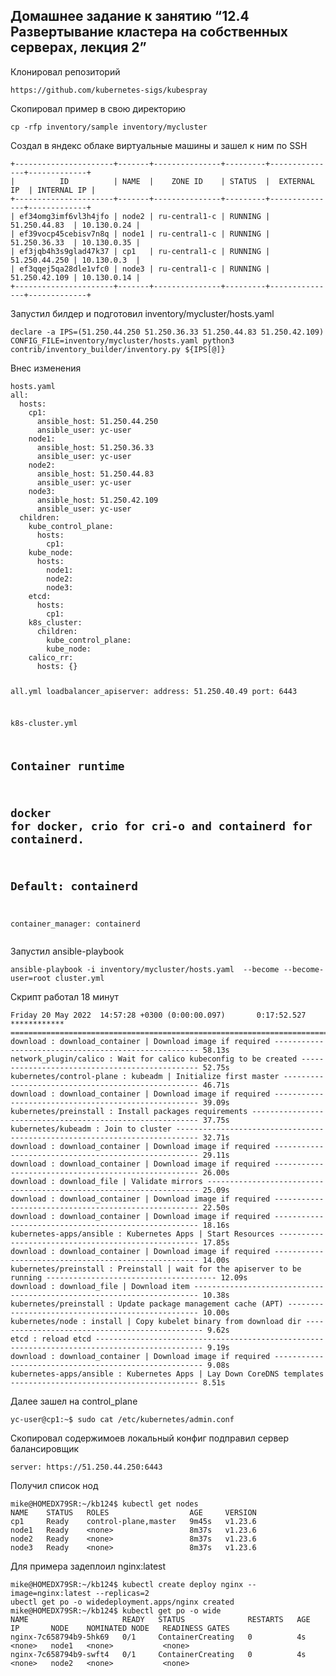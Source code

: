 <h2 class="code-line" data-line-start=0 data-line-end=1 ><a id="____124_______2_0"></a>Домашнее задание к занятию “12.4 Развертывание кластера на собственных серверах, лекция 2”</h2>
<p class="has-line-data" data-line-start="2" data-line-end="3">Клонировал репозиторий</p>
<pre><code>https://github.com/kubernetes-sigs/kubespray
</code></pre>
<p class="has-line-data" data-line-start="6" data-line-end="7">Скопировал пример в свою директорию</p>
<pre><code>cp -rfp inventory/sample inventory/mycluster
</code></pre>
<p class="has-line-data" data-line-start="9" data-line-end="10">Создал в яндекс облаке виртуальные машины и зашел к ним по SSH</p>
<pre><code>+----------------------+-------+---------------+---------+---------------+-------------+
|          ID          | NAME  |    ZONE ID    | STATUS  |  EXTERNAL IP  | INTERNAL IP |
+----------------------+-------+---------------+---------+---------------+-------------+
| ef34omg3imf6vl3h4jfo | node2 | ru-central1-c | RUNNING | 51.250.44.83  | 10.130.0.24 |
| ef39vocp45cebisv7n8q | node1 | ru-central1-c | RUNNING | 51.250.36.33  | 10.130.0.35 |
| ef3jqb4h3s9glad47k37 | cp1   | ru-central1-c | RUNNING | 51.250.44.250 | 10.130.0.3  |
| ef3qqej5qa28dle1vfc0 | node3 | ru-central1-c | RUNNING | 51.250.42.109 | 10.130.0.14 |
+----------------------+-------+---------------+---------+---------------+-------------+
</code></pre>
<p class="has-line-data" data-line-start="20" data-line-end="21">Запустил билдер  и подготовил inventory/mycluster/hosts.yaml</p>
<pre><code>declare -a IPS=(51.250.44.250 51.250.36.33 51.250.44.83 51.250.42.109)
CONFIG_FILE=inventory/mycluster/hosts.yaml python3 contrib/inventory_builder/inventory.py ${IPS[@]}
</code></pre>
<p class="has-line-data" data-line-start="24" data-line-end="25">Внес изменения</p>
<pre><code>hosts.yaml
all:
  hosts:
    cp1:
      ansible_host: 51.250.44.250
      ansible_user: yc-user
    node1:
      ansible_host: 51.250.36.33
      ansible_user: yc-user
    node2:
      ansible_host: 51.250.44.83
      ansible_user: yc-user
    node3:
      ansible_host: 51.250.42.109
      ansible_user: yc-user  
  children:
    kube_control_plane:
      hosts:
        cp1:
    kube_node:
      hosts:
        node1:
        node2:
        node3:
    etcd:
      hosts:
        cp1:
    k8s_cluster:
      children:
        kube_control_plane:
        kube_node:
    calico_rr:
      hosts: {}

all.yml
loadbalancer_apiserver:
  address: 51.250.40.49
  port: 6443

k8s-cluster.yml
## Container runtime
## docker for docker, crio for cri-o and containerd for containerd.
## Default: containerd
container_manager: containerd
</code></pre>
<p class="has-line-data" data-line-start="71" data-line-end="72">Запустил ansible-playbook</p>
<pre><code>ansible-playbook -i inventory/mycluster/hosts.yaml  --become --become-user=root cluster.yml
</code></pre>
<p class="has-line-data" data-line-start="75" data-line-end="76">Скрипт работал 18 минут</p>
<pre><code>Friday 20 May 2022  14:57:28 +0300 (0:00:00.097)       0:17:52.527 ************
===============================================================================
download : download_container | Download image if required ----------------------------------------------------- 58.13s
network_plugin/calico : Wait for calico kubeconfig to be created ----------------------------------------------- 52.75s
kubernetes/control-plane : kubeadm | Initialize first master --------------------------------------------------- 46.71s
download : download_container | Download image if required ----------------------------------------------------- 39.09s
kubernetes/preinstall : Install packages requirements ---------------------------------------------------------- 37.75s
kubernetes/kubeadm : Join to cluster --------------------------------------------------------------------------- 32.71s
download : download_container | Download image if required ----------------------------------------------------- 29.11s
download : download_container | Download image if required ----------------------------------------------------- 26.00s
download : download_file | Validate mirrors -------------------------------------------------------------------- 25.09s
download : download_container | Download image if required ----------------------------------------------------- 22.50s
download : download_container | Download image if required ----------------------------------------------------- 18.16s
kubernetes-apps/ansible : Kubernetes Apps | Start Resources ---------------------------------------------------- 17.85s
download : download_container | Download image if required ----------------------------------------------------- 14.00s
kubernetes/preinstall : Preinstall | wait for the apiserver to be running -------------------------------------- 12.09s
download : download_file | Download item ----------------------------------------------------------------------- 10.38s
kubernetes/preinstall : Update package management cache (APT) -------------------------------------------------- 10.00s
kubernetes/node : install | Copy kubelet binary from download dir ----------------------------------------------- 9.62s
etcd : reload etcd ---------------------------------------------------------------------------------------------- 9.19s
download : download_container | Download image if required ------------------------------------------------------ 9.08s
kubernetes-apps/ansible : Kubernetes Apps | Lay Down CoreDNS templates ------------------------------------------ 8.51s
</code></pre>
<p class="has-line-data" data-line-start="100" data-line-end="101">Далее зашел на control_plane</p>
<pre><code>yc-user@cp1:~$ sudo cat /etc/kubernetes/admin.conf
</code></pre>
<p class="has-line-data" data-line-start="103" data-line-end="104">Скопировал содержимоев локальный конфиг подправил сервер балансировщик</p>
<pre><code>server: https://51.250.44.250:6443
</code></pre>
<p class="has-line-data" data-line-start="106" data-line-end="107">Получил список нод</p>
<pre><code>mike@HOMEDX79SR:~/kb124$ kubectl get nodes
NAME    STATUS   ROLES                  AGE     VERSION
cp1     Ready    control-plane,master   9m45s   v1.23.6
node1   Ready    &lt;none&gt;                 8m37s   v1.23.6
node2   Ready    &lt;none&gt;                 8m37s   v1.23.6
node3   Ready    &lt;none&gt;                 8m37s   v1.23.6
</code></pre>
<p class="has-line-data" data-line-start="115" data-line-end="116">Для примера задеплоил nginx:latest</p>
<pre><code>mike@HOMEDX79SR:~/kb124$ kubectl create deploy nginx --image=nginx:latest --replicas=2
ubectl get po -o widedeployment.apps/nginx created
mike@HOMEDX79SR:~/kb124$ kubectl get po -o wide
NAME                     READY   STATUS              RESTARTS   AGE   IP       NODE    NOMINATED NODE   READINESS GATES
nginx-7c658794b9-5hk69   0/1     ContainerCreating   0          4s    &lt;none&gt;   node1   &lt;none&gt;           &lt;none&gt;
nginx-7c658794b9-swft4   0/1     ContainerCreating   0          4s    &lt;none&gt;   node2   &lt;none&gt;           &lt;none&gt;
</code></pre>